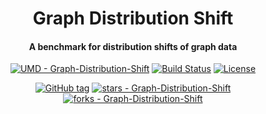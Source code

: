 <div align="center">

# Graph Distribution Shift <br>

#### A benchmark for distribution shifts of graph data

[![UMD - Graph-Distribution-Shift](https://img.shields.io/static/v1?label=UMD&message=Graph-Distribution-Shift&color=blue&logo=github)](https://github.com/johnding1996/Graph-Distribution-Shift) [![Build Status](https://app.travis-ci.com/johnding1996/Graph-Distribution-Shift.svg?token=qpnUpbz369JqpsEBsqs6&branch=master)](https://app.travis-ci.com/johnding1996/Graph-Distribution-Shift) [![License](https://img.shields.io/badge/License-MIT-blue)](https://github.com/johnding1996/Graph-Distribution-Shift/blob/master/LICENSE)

[![GitHub tag](https://img.shields.io/github/tag/johnding1996/Graph-Distribution-Shift?include_prereleases=&sort=semver)](https://github.com/johnding1996/Graph-Distribution-Shift/releases/) [![stars - Graph-Distribution-Shift](https://img.shields.io/github/stars/johnding1996/Graph-Distribution-Shift?style=social)](https://github.com/johnding1996/Graph-Distribution-Shift) [![forks - Graph-Distribution-Shift](https://img.shields.io/github/forks/johnding1996/Graph-Distribution-Shift?style=social)](https://github.com/johnding1996/Graph-Distribution-Shift)
